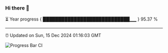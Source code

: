 ### Hi there 👋

⏳ Year progress { ████████████████████████████▁▁ } 95.37 %

---

⏰ Updated on Sun, 15 Dec 2024 01:16:03 GMT

![Progress Bar CI](https://github.com/liununu/liununu/workflows/Progress%20Bar%20CI/badge.svg)
